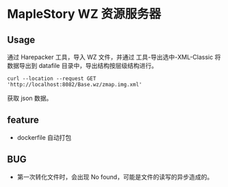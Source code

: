 # MapleStory WZ 资源服务器

## Usage

通过 Harepacker 工具，导入 WZ 文件，并通过 工具-导出选中-XML-Classic 将数据导出到 datafile 目录中，导出结构按层级结构进行。

```
curl --location --request GET 'http://localhost:8082/Base.wz/zmap.img.xml'
```

获取 json 数据。

## feature
* dockerfile 自动打包

## BUG

* 第一次转化文件时，会出现 No found，可能是文件的读写的异步造成的。